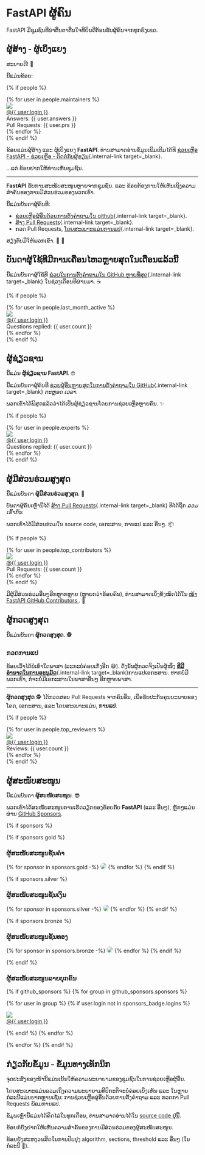 # FastAPI ຜູ້ຄົນ

FastAPI ມີຊຸມຊົນທີນ່າຕື່ນຕາຕື່ນໃຈທີຍິນດີຕ້ອນຮັບຜູ້ຄົນຈາກທຸກຂົງເຂດ.

## ຜູ້ສ້າງ - ຜູ້ເບິ່ງແຍງ

ສະບາຍດີ! 👋

ນີ້ແມ່ນຂ້ອຍ:

{% if people %}
<div class="user-list user-list-center">
{% for user in people.maintainers %}

<div class="user"><a href="{{ user.url }}" target="_blank"><div class="avatar-wrapper"><img src="{{ user.avatarUrl }}"/></div><div class="title">@{{ user.login }}</div></a> <div class="count">Answers: {{ user.answers }}</div><div class="count">Pull Requests: {{ user.prs }}</div></div>
{% endfor %}

</div>
{% endif %}

ຂ້ອຍແມ່ນຜູ້ສ້າງ ແລະ ຜູ້ເບິ່ງແຍງ **FastAPI**. ທ່ານສາມາດອ່ານຂໍ້ມູນເພີ່ມເຕີມໄດ້ທີ [ຊ່ວຍເຫຼືອ FastAPI - ຊ່ວຍເຫຼືອ - ຕິດຕໍ່ກັບຜູ້ຂຽນ](help-fastapi.md#connect-with-the-author){.internal-link target=_blank}.

...ແຕ່ ຂ້ອຍຢາກໃຫ້ທ່ານເຫັນຊຸມຊົນ.

---

**FastAPI** ຮັບການສະໜັບສະໜູນຫຼາຍຈາກຊຸມຊົນ. ແລະ ຂ້ອຍຕ້ອງການໃຫ້ເຫັນເຖິງຄວາມສຳຄັນຂອງການມີສ່ວນຮ່ວມຂອງພວກເຂົາ.

ນີ້ແມ່ນບັນດາຜູ້ຄົນທີ:

* [ຊ່ວຍເຫຼືອຜູ້ອື່ນດ້ວຍການຕັ້ງຄຳຖາມໃນ github](help-fastapi.md#help-others-with-questions-in-github){.internal-link target=_blank}.
* [ສ້າງ Pull Requests](help-fastapi.md#create-a-pull-request){.internal-link target=_blank}.
* ກວດ Pull Requests, [ໂດຍສະເພາະແມ່ນການແປ](contributing.md#translations){.internal-link target=_blank}.

ສຽງຕົບມືໃຫ້ພວກເຂົາ. 👏 🙇

## ບັນດາຜູ້ໃຊ້ທີມີການເຄື່ອນໄຫວຫຼາຍສຸດໃນເດືອນແລ້ວນີ້

ນີ້ແມ່ນບັນດາຜູ້ໃຊ້ທີ [ຊ່ວຍໃນການຕັ້ງຄຳຖາມໃນ GitHub ຫຼາຍທີ່ສຸດ](help-fastapi.md#help-others-with-questions-in-github){.internal-link target=_blank} ໃນຊ່ວງເດືອນທີຜ່ານມາ. ☕

{% if people %}
<div class="user-list user-list-center">
{% for user in people.last_month_active %}

<div class="user"><a href="{{ user.url }}" target="_blank"><div class="avatar-wrapper"><img src="{{ user.avatarUrl }}"/></div><div class="title">@{{ user.login }}</div></a> <div class="count">Questions replied: {{ user.count }}</div></div>
{% endfor %}

</div>
{% endif %}

## ຜູ້ຊ່ຽວຊານ

ນີ້ແມ່ນ **ຜູ້ຊ່ຽວຊານ FastAPI**. 🤓

ນີ້ແມ່ນບັນດາຜູ້ຄົນທີ [ຊ່ວຍຜູ້ອື່ນຫຼາຍສຸດໃນການຕັ້ງຄຳຖາມໃນ GitHub](help-fastapi.md#help-others-with-questions-in-github){.internal-link target=_blank} *ຕະຫຼອດ ເວລາ*.

ພວກເຂົາໄດ້ພິສູດແລ້ວວ່າໄດ້ເປັນຜູ້ຊ່ຽວຊານໂດຍການຊ່ວຍເຫຼືອຫຼາຍຄົນ. ✨

{% if people %}
<div class="user-list user-list-center">
{% for user in people.experts %}

<div class="user"><a href="{{ user.url }}" target="_blank"><div class="avatar-wrapper"><img src="{{ user.avatarUrl }}"/></div><div class="title">@{{ user.login }}</div></a> <div class="count">Questions replied: {{ user.count }}</div></div>
{% endfor %}

</div>
{% endif %}

## ຜູ້ມີສ່ວນຮ່ວມສູງສຸດ

ນີ້ແມ່ນບັນດາ **ຜູ້ມີສ່ວນຮ່ວມສູງສຸດ**. 👷

ບັນດາຜູ້ຄົນເຫຼົ່ານີ້ໄດ້ [ສ້າງ Pull Requests](help-fastapi.md#create-a-pull-request){.internal-link target=_blank} ທີໄດ້ຖືກ *ລວມເຂົ້າກັນ*.

ພວກເຂົາໄດ້ມີສ່ວນຮ່ວມໃນ source code, ເອກະສານ, ການແປ ແລະ ອື່ນໆ. 📦

{% if people %}
<div class="user-list user-list-center">
{% for user in people.top_contributors %}

<div class="user"><a href="{{ user.url }}" target="_blank"><div class="avatar-wrapper"><img src="{{ user.avatarUrl }}"/></div><div class="title">@{{ user.login }}</div></a> <div class="count">Pull Requests: {{ user.count }}</div></div>
{% endfor %}

</div>
{% endif %}

ມີຜູ້ມີສ່ວນຮ່ວມອື່ນໆອີກຫຼາກຫຼາຍ (ຫຼາຍກວ່າຮ້ອຍຄົນ), ທ່ານສາມາດເບິ່ງທັງໝົດໄດ້ໃນ <a href="https://github.com/tiangolo/fastapi/graphs/contributors" class="external-link" target="_blank">ໜ້າ FastAPI GitHub Contributors </a>. 👷

## ຜູ້ກວດສູງສຸດ

ນີ້ແມ່ນບັນດາ  **ຜູ້ກວດສູງສຸດ**. 🕵️

### ກວດການແປ

ຂ້ອຍເວົ້າໄດ້ບໍ່ເທົ່າໃດພາສາ (ລະກະບໍ່ຄ່ອຍເກັ່ງອີກ 😅). ດັ່ງນັ້ນຜູ້ກວດຈິງເປັນຜູ້ໜຶ່ງ [**ທີມີອຳນາດໃນການອະນຸມັດ**](contributing.md#translations){.internal-link target=_blank}ການແປເອກະສານ. ຫາກບໍ່ມີພວກເຂົາ, ກໍຈະບໍ່ມີເອກະສານໃນພາສາອື່ນໆ ອີກຫຼາຍພາສາ.

---

**ຜູ້ກວດສູງສຸດ** 🕵️ ໄດ້ກວດສອບ Pull Requests ຈາກຄົນອື່ນ, ເພື່ອຮັບປະກັນຄຸນນະພາບຂອງໂຄດ, ເອກະສານ, ແລະ ໂດຍສະເພາະແມ່ນ, **ການແປ**.

{% if people %}
<div class="user-list user-list-center">
{% for user in people.top_reviewers %}

<div class="user"><a href="{{ user.url }}" target="_blank"><div class="avatar-wrapper"><img src="{{ user.avatarUrl }}"/></div><div class="title">@{{ user.login }}</div></a> <div class="count">Reviews: {{ user.count }}</div></div>
{% endfor %}

</div>
{% endif %}

## ຜູ້ສະໜັບສະໜູນ

ນີ້ແມ່ນບັນດາ **ຜູ້ສະໜັບສະໜູນ**. 😎

ພວກເຂົາໄດ້ສະໜັບສະໜູນການເຮັດວຽກຂອງຂ້ອຍກັບ **FastAPI** (ແລະ ອື່ນໆ), ຫຼັກໆແມ່ນຜ່ານ <a href="https://github.com/sponsors/tiangolo" class="external-link" target="_blank">GitHub Sponsors</a>.  

{% if sponsors %}

{% if sponsors.gold %}

### ຜູ້ສະໜັບສະໜູນຊັ້ນຄໍາ

{% for sponsor in sponsors.gold -%}
<a href="{{ sponsor.url }}" target="_blank" title="{{ sponsor.title }}"><img src="{{ sponsor.img }}" style="border-radius:15px"></a>
{% endfor %}
{% endif %}

{% if sponsors.silver %}

### ຜູ້ສະໜັບສະໜູນຊັ້ນເງິນ

{% for sponsor in sponsors.silver -%}
<a href="{{ sponsor.url }}" target="_blank" title="{{ sponsor.title }}"><img src="{{ sponsor.img }}" style="border-radius:15px"></a>
{% endfor %}
{% endif %}

{% if sponsors.bronze %}

### ຜູ້ສະໜັບສະໜູນຊັ້ນທອງ

{% for sponsor in sponsors.bronze -%}
<a href="{{ sponsor.url }}" target="_blank" title="{{ sponsor.title }}"><img src="{{ sponsor.img }}" style="border-radius:15px"></a>
{% endfor %}
{% endif %}

{% endif %}

### ຜູ້ສະໜັບສະໜູນລາຍບຸກຄົນ

{% if github_sponsors %}
{% for group in github_sponsors.sponsors %}

<div class="user-list user-list-center">

{% for user in group %}
{% if user.login not in sponsors_badge.logins %}

<div class="user"><a href="{{ user.url }}" target="_blank"><div class="avatar-wrapper"><img src="{{ user.avatarUrl }}"/></div><div class="title">@{{ user.login }}</div></a></div>

{% endif %}
{% endfor %}

</div>

{% endfor %}
{% endif %}

## ກ່ຽວກັບຂໍ້ມູນ - ຂໍ້ມູນທາງເທັກນິກ

ຈຸດປະສົງຂອງໜ້ານີ້ແມ່ນເນັ້ນໃຫ້ຄວາມພະຍາຍາມຂອງຊຸມຊົນໃນການຊ່ວຍເຫຼືອຜູ້ອື່ນ.

ໂດຍສະເພາະແມ່ນລວມເຖິງຄວາມພະຍາຍາມທີປົກະຕິຈະບໍ່ຄ່ອຍເບິ່ງເຫັນ ແລະ ໃນຫຼາຍກໍລະນີແມ່ນຍາກຫຼາຍເຊັ່ນ: ການຊ່ວຍເຫຼືອຜູ່ອື່ນດ້ວຍການຕັ້ງຄຳຖາມ ແລະ ກວດກາ Pull Requests ພ້ອມການແປ.

ຂໍ້ມູນເຫຼົ່ານີ້ແມ່ນໄດ້ຄິດໄລ່ໃນທຸກເດືອນ, ທ່ານສາມາດອ່ານໄດ້ໃນ <a href="https://github.com/tiangolo/fastapi/blob/master/.github/actions/people/app/main.py" class="external-link" target="_blank">source code ຢູ່ນີ້</a>.

ຂ້ອຍກໍຍັງຢາກໃຫ້ເຫັນຄວາມສຳຄັນຂອງການມີສ່ວນຮ່ວມຂອງຜູ້ສະໜັບສະໜູນ.

ຂ້ອຍຍັງສະຫງວນສິດໃນການປັບປຸງ algorithm, sections, threshold ແລະ ອື່ນໆ (ໃນກໍລະນີ 🤷).
